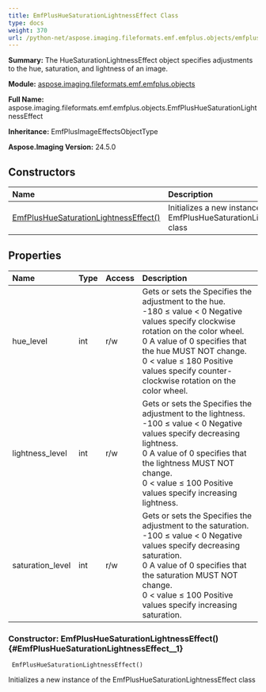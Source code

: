 ```yaml
---
title: EmfPlusHueSaturationLightnessEffect Class
type: docs
weight: 370
url: /python-net/aspose.imaging.fileformats.emf.emfplus.objects/emfplushuesaturationlightnesseffect/
---
```


**Summary:** The HueSaturationLightnessEffect object specifies adjustments to the hue, saturation, and lightness of an image.

**Module:** [aspose.imaging.fileformats.emf.emfplus.objects](/imaging/python-net/aspose.imaging.fileformats.emf.emfplus.objects/)

**Full Name:** aspose.imaging.fileformats.emf.emfplus.objects.EmfPlusHueSaturationLightnessEffect

**Inheritance:** EmfPlusImageEffectsObjectType

**Aspose.Imaging Version:** 24.5.0

## **Constructors**
| **Name** | **Description** |
| :- | :- |
| [EmfPlusHueSaturationLightnessEffect()](#EmfPlusHueSaturationLightnessEffect__1) | Initializes a new instance of the EmfPlusHueSaturationLightnessEffect class |
## **Properties**
| **Name** | **Type** | **Access** | **Description** |
| :- | :- | :- | :- |
| hue_level | int | r/w | Gets or sets the Specifies the adjustment to the hue.<br/>            -180 ≤ value &lt; 0 Negative values specify clockwise rotation on the color wheel.<br/>            0 A value of 0 specifies that the hue MUST NOT change.<br/>            0 &lt; value ≤ 180 Positive values specify counter-clockwise rotation on the color wheel. |
| lightness_level | int | r/w | Gets or sets the Specifies the adjustment to the lightness.<br/>            -100 ≤ value &lt; 0 Negative values specify decreasing lightness.<br/>            0 A value of 0 specifies that the lightness MUST NOT change.<br/>            0 &lt; value ≤ 100 Positive values specify increasing lightness. |
| saturation_level | int | r/w | Gets or sets the Specifies the adjustment to the saturation.<br/>            -100 ≤ value &lt; 0 Negative values specify decreasing saturation.<br/>            0 A value of 0 specifies that the saturation MUST NOT change.<br/>            0 &lt; value ≤ 100 Positive values specify increasing saturation. |


### Constructor: EmfPlusHueSaturationLightnessEffect() {#EmfPlusHueSaturationLightnessEffect__1}


```
 EmfPlusHueSaturationLightnessEffect() 
```

Initializes a new instance of the EmfPlusHueSaturationLightnessEffect class

